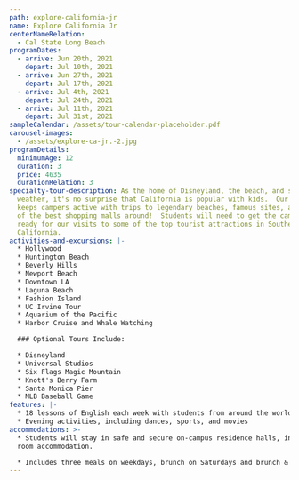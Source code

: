 ```yaml
---
path: explore-california-jr
name: Explore California Jr
centerNameRelation:
  - Cal State Long Beach
programDates:
  - arrive: Jun 20th, 2021
    depart: Jul 10th, 2021
  - arrive: Jun 27th, 2021
    depart: Jul 17th, 2021
  - arrive: Jul 4th, 2021
    depart: Jul 24th, 2021
  - arrive: Jul 11th, 2021
    depart: Jul 31st, 2021
sampleCalendar: /assets/tour-calendar-placeholder.pdf
carousel-images:
  - /assets/explore-ca-jr.-2.jpg
programDetails:
  minimumAge: 12
  duration: 3
  price: 4635
  durationRelation: 3
specialty-tour-description: As the home of Disneyland, the beach, and sunny
  weather, it's no surprise that California is popular with kids.  Our calendar
  keeps campers active with trips to legendary beaches, famous sites, and some
  of the best shopping malls around!  Students will need to get the cameras
  ready for our visits to some of the top tourist attractions in Southern
  California.
activities-and-excursions: |-
  * Hollywood
  * Huntington Beach
  * Beverly Hills
  * Newport Beach
  * Downtown LA
  * Laguna Beach
  * Fashion Island
  * UC Irvine Tour
  * Aquarium of the Pacific
  * Harbor Cruise and Whale Watching

  ### Optional Tours Include:

  * Disneyland
  * Universal Studios
  * Six Flags Magic Mountain
  * Knott's Berry Farm
  * Santa Monica Pier
  * MLB Baseball Game
features: |-
  * 18 lessons of English each week with students from around the world
  * Evening activities, including dances, sports, and movies
accommodations: >-
  * Students will stay in safe and secure on-campus residence halls, in shared
  room accommodation.

  * Includes three meals on weekdays, brunch on Saturdays and brunch & dinner on Sundays.
---
```

